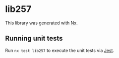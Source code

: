 # lib257

This library was generated with [Nx](https://nx.dev).


## Running unit tests

Run `nx test lib257` to execute the unit tests via [Jest](https://jestjs.io).


